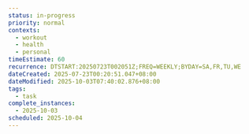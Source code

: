 ```yaml
---
status: in-progress
priority: normal
contexts:
  - workout
  - health
  - personal
timeEstimate: 60
recurrence: DTSTART:20250723T002051Z;FREQ=WEEKLY;BYDAY=SA,FR,TU,WE
dateCreated: 2025-07-23T00:20:51.047+08:00
dateModified: 2025-10-03T07:40:02.876+08:00
tags:
  - task
complete_instances:
  - 2025-10-03
scheduled: 2025-10-04
---
```


